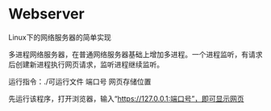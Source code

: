 # Webserver
Linux下的网络服务器的简单实现

多进程网络服务器，在普通网络服务器基础上增加多进程。一个进程监听，有请求后创建新进程执行网页请求，监听进程继续监听。

运行指令：./可运行文件 端口号 网页存储位置

先运行该程序，打开浏览器，输入“https://127.0.0.1:端口号”，即可显示网页
